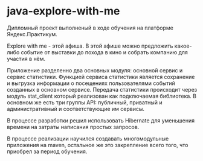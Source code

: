 # java-explore-with-me

Дипломный проект выполненый в ходе обучения на платформе Яндекс.Практикум.

Explore with me - этой афиша. В этой афише можно предложить какое-либо событие от выставки до похода в кино и собрать компанию для участия в нём.

Приложение разделенно два основных модуля: основной сервис и сервис статистики.
Функцией сервиса статистики является сохранение и выгрузка информации о посещениях пользователями событий созданных в основном сервисе. 
Передача статистики происходит через модуль stat_client который реализован как подключаемая библиотека.
В основном же есть три группы API: публичный, приватный и административный и соответствующие им сервисы.

В процессе разработки решил использовать Hibernate для уменьшения времени на затраты написания простых запросов.

В процессе реализации научился создавать многомодульные приложения на maven, остальное же это закрепление всего того, что приобрел за период обучения.

